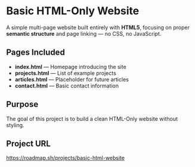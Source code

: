 # Basic HTML-Only Website

A simple multi-page website built entirely with **HTML5**, focusing on proper **semantic structure** and page linking — no CSS, no JavaScript.

## Pages Included

- **index.html** — Homepage introducing the site  
- **projects.html** — List of example projects  
- **articles.html** — Placeholder for future articles  
- **contact.html** — Basic contact information

## Purpose

The goal of this project is to build a clean HTML-Only website without styling.

## Project URL

https://roadmap.sh/projects/basic-html-website
